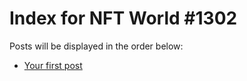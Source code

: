 # Index for NFT World #1302
Posts will be displayed in the order below:

- [Your first post](./001-first.md)

